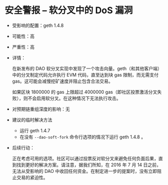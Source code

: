 # 安全警报 – 软分叉中的 DoS 漏洞
- 受影响的配置：geth 1.4.8
- 可能性：高
- 严重性：高
- 详情：

	在新发布的 DAO 软分叉实现中发现了一个攻击向量。geth（和其他客户端）中的分叉制定代码允许执行 EVM 代码，直至达到块 gas 限制，而无需支付 gas。这可能会减慢挖矿速度并阻止包含合法交易。

	如果区块 1800000 的 gas 上限超过 4000000 gas（即社区投票激活分叉失败），则不会启用软分叉。在这种情况下无法执行攻击。
- 对预期链重组深度的影响：无
- 建议的临时解决方法
	- 运行 geth 1.4.7
	- 在没有 `--dao-soft-fork` 命令行选项的情况下运行 geth 1.4.8 。
- 后续行动：

	正在考虑可用的选项。社区可以通过投票反对软分叉来避免任何负面后果，直到找到更好的解决方案。请注意，据我们所知，在 2016 年 7 月 14 日之前，无法从受影响的 DAO 中收回任何资金。在制定进一步的提案时，没有立即阻止交易的紧迫性。